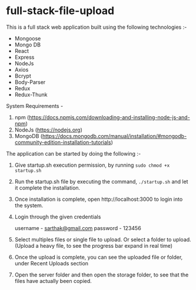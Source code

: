 # full-stack-file-upload 

This is a full stack web application built using the following technologies :-
<ul>
<li>Mongoose</li>
<li>Mongo DB</li> 
<li>React</li>
<li>Express</li>
<li>NodeJs</li>
<li>Axios</li>
<li>Bcrypt</li>
<li>Body-Parser</li>
<li>Redux</li>
<li>Redux-Thunk</li>
</ul>

System Requirements - 

1) npm (https://docs.npmjs.com/downloading-and-installing-node-js-and-npm)
2) NodeJs (https://nodejs.org)
3) MongoDB (https://docs.mongodb.com/manual/installation/#mongodb-community-edition-installation-tutorials)


The application can be started by doing the following :-

1) Give startup.sh execution permission, by running ```sudo chmod +x startup.sh```  
2) Run the startup.sh file by executing the command, ```./startup.sh```  and let it complete the installation.
3) Once installation is complete, open http://localhost:3000 to login into the system.
4) Login through the given credentials 
	
	username - sarthak@gmail.com
	password - 123456

5) Select multiples files or single file to upload. Or select a folder to upload.(Upload a heavy file, to see the progress bar expand in real time)

6) Once the upload is complete, you can see the uploaded file or folder, under Recent Uploads section
7) Open the server folder and then open the storage folder, to see that the files have actually been copied.  
